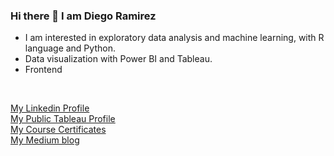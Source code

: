 ### Hi there 👋 I am Diego Ramirez

* I am interested in exploratory data analysis and machine learning, with R language and Python.
* Data visualization with Power BI and Tableau.
* Frontend
<br>

[My Linkedin Profile](https://www.linkedin.com/in/diego-ramirez-jag) <br>
[My Public Tableau Profile](https://public.tableau.com/profile/diego.ramirez8076#!/) <br>
[My Course Certificates](https://github.com/daarfarias/Certification-courses) <br>
[My Medium blog](https://daarfarias.medium.com/)

<!--
**daarfarias/daarfarias** is a ✨ _special_ ✨ repository because its `README.md` (this file) appears on your GitHub profile.

Here are some ideas to get you started:

- 🔭 I’m currently working on ...
- 🌱 I’m currently learning ...
- 👯 I’m looking to collaborate on ...
- 🤔 I’m looking for help with ...
- 💬 Ask me about ...
- 📫 How to reach me: ...
- 😄 Pronouns: ...
- ⚡ Fun fact: ...
-->
